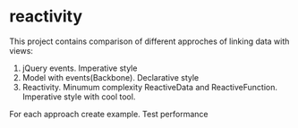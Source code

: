 reactivity
==========

This project contains comparison of different approches of linking data with views:
1. jQuery events. Imperative style
2. Model with events(Backbone). Declarative style
3. Reactivity. Minumum complexity ReactiveData and ReactiveFunction. Imperative style with cool tool.

For each approach create example.
Test performance

